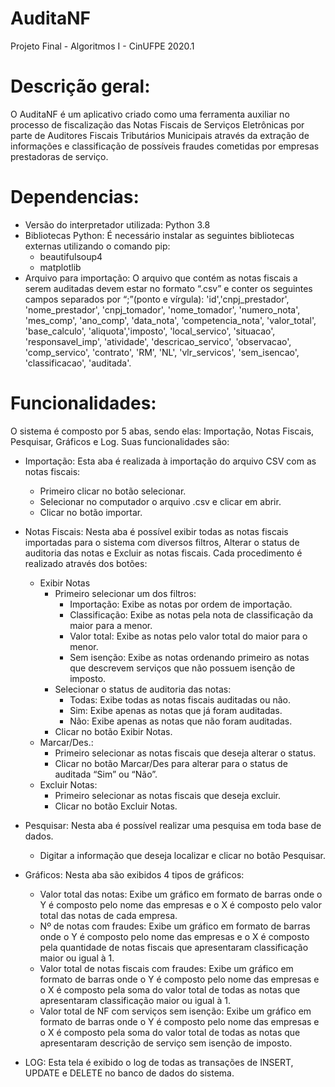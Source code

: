 # AuditaNF
 Projeto Final - Algoritmos I - CinUFPE 2020.1


# Descrição geral:

O AuditaNF é um aplicativo criado como uma ferramenta auxiliar no processo de fiscalização das Notas Fiscais de Serviços Eletrônicas por parte de Auditores Fiscais Tributários Municipais através da extração de informações e classificação de possíveis fraudes cometidas por empresas prestadoras de serviço.

# Dependencias:

- Versão do interpretador utilizada: Python 3.8 
- Bibliotecas Python: É necessário instalar as seguintes bibliotecas externas utilizando o comando pip:
	- beautifulsoup4
	- matplotlib
- Arquivo para importação: O arquivo que contém as notas fiscais a serem auditadas devem estar no formato “.csv” e conter os seguintes campos separados por “;”(ponto e vírgula): 'id','cnpj_prestador', 'nome_prestador', 'cnpj_tomador', 'nome_tomador', 'numero_nota', 'mes_comp', 'ano_comp', 'data_nota', 'competencia_nota', 'valor_total', 'base_calculo', 'aliquota','imposto', 'local_servico', 'situacao', 'responsavel_imp', 'atividade', 'descricao_servico', 'observacao', 'comp_servico', 'contrato', 'RM', 'NL', 'vlr_servicos', 'sem_isencao', 'classificacao', 'auditada'.


# Funcionalidades:

O sistema é composto por 5 abas, sendo elas: Importação, Notas Fiscais, Pesquisar, Gráficos e Log. Suas funcionalidades são:

- Importação: Esta aba é realizada à importação do arquivo CSV com as notas fiscais:
	- Primeiro clicar no botão selecionar.
	- Selecionar no computador o arquivo .csv e clicar em abrir.
	- Clicar no botão importar.
	
- Notas Fiscais: Nesta aba é possível exibir todas as notas fiscais importadas para o sistema com diversos filtros, Alterar o status de auditoria das notas e Excluir as notas fiscais. Cada procedimento é realizado através dos botões:
	- Exibir Notas
		- Primeiro selecionar um dos filtros:
			- Importação: Exibe as notas por ordem de importação.
			- Classificação: Exibe as notas pela nota de classificação da maior para a menor.
			- Valor total: Exibe as notas pelo valor total do maior para o menor.
			- Sem isenção: Exibe as notas ordenando primeiro as notas que descrevem serviços que não possuem isenção de imposto.
		- Selecionar o status de auditoria das notas:
			- Todas: Exibe todas as notas fiscais auditadas ou não.
			- Sim: Exibe apenas as notas que já foram auditadas.
			- Não: Exibe apenas as notas que não foram auditadas.
		- Clicar no botão Exibir Notas.
	- Marcar/Des.:
		- Primeiro selecionar as notas fiscais que deseja alterar o status.
		- Clicar no botão Marcar/Des para alterar para o status de auditada “Sim” ou “Não”.
	- Excluir Notas:
		- Primeiro selecionar as notas fiscais que deseja excluir.
		- Clicar no botão Excluir Notas.
- Pesquisar: Nesta aba é possível realizar uma pesquisa em toda base de dados.
	- Digitar a informação que deseja localizar e clicar no botão Pesquisar.
	
- Gráficos: Nesta aba são exibidos 4 tipos de gráficos:
	- Valor total das notas: Exibe um gráfico em formato de barras onde o Y é composto pelo nome das empresas e o X é composto pelo valor total das notas de cada empresa.
	- Nº de notas com fraudes: Exibe um gráfico em formato de barras onde o Y é composto pelo nome das empresas e o X é composto pela quantidade de notas fiscais que apresentaram classificação maior ou igual à 1.
	- Valor total de notas fiscais com fraudes: Exibe um gráfico em formato de barras onde o Y é composto pelo nome das empresas e o X é composto pela soma do valor total de todas as notas que apresentaram classificação maior ou igual à 1.
	- Valor total de NF com serviços sem isenção: Exibe um gráfico em formato de barras onde o Y é composto pelo nome das empresas e o X é composto pela soma do valor total de todas as notas que apresentaram descrição de serviço sem isenção de imposto.
	
- LOG: Esta tela é exibido o log de todas as transações de INSERT, UPDATE e DELETE no banco de dados do sistema.